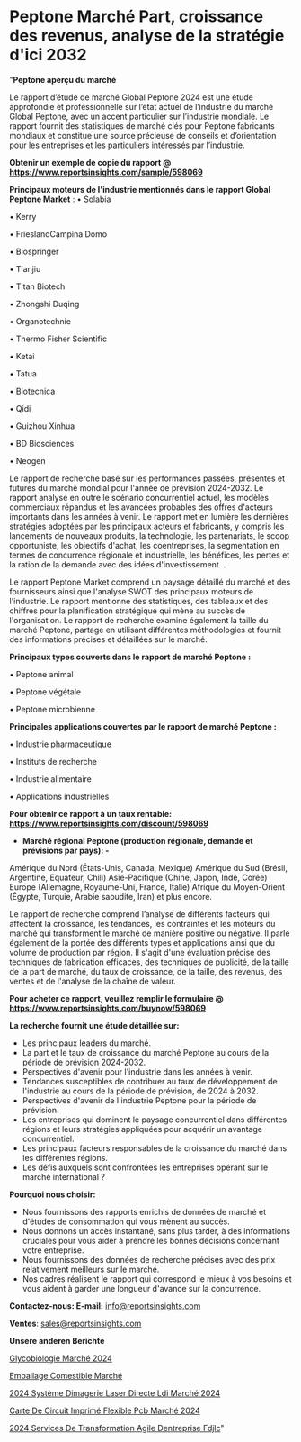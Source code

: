 # Peptone Marché Part, croissance des revenus, analyse de la stratégie d'ici 2032

"<strong>Peptone aperçu du marché</strong>

Le rapport d’étude de marché Global Peptone 2024 est une étude approfondie et professionnelle sur l’état actuel de l’industrie du marché Global Peptone, avec un accent particulier sur l’industrie mondiale. Le rapport fournit des statistiques de marché clés pour Peptone fabricants mondiaux et constitue une source précieuse de conseils et d’orientation pour les entreprises et les particuliers intéressés par l’industrie.

<strong>Obtenir un exemple de copie du rapport @ <a href=https://www.reportsinsights.com/sample/598069>https://www.reportsinsights.com/sample/598069</a></strong>

<strong>Principaux moteurs de l'industrie mentionnés dans le rapport Global Peptone Market</strong> :
• Solabia

• Kerry

• FrieslandCampina Domo

• Biospringer

• Tianjiu

• Titan Biotech

• Zhongshi Duqing

• Organotechnie

• Thermo Fisher Scientific

• Ketai

• Tatua

• Biotecnica

• Qidi

• Guizhou Xinhua

• BD Biosciences

• Neogen

Le rapport de recherche basé sur les performances passées, présentes et futures du marché mondial pour l'année de prévision 2024-2032. Le rapport analyse en outre le scénario concurrentiel actuel, les modèles commerciaux répandus et les avancées probables des offres d'acteurs importants dans les années à venir. Le rapport met en lumière les dernières stratégies adoptées par les principaux acteurs et fabricants, y compris les lancements de nouveaux produits, la technologie, les partenariats, le scoop opportuniste, les objectifs d'achat, les coentreprises, la segmentation en termes de concurrence régionale et industrielle, les bénéfices, les pertes et la ration de la demande avec des idées d'investissement. .

Le rapport Peptone Market comprend un paysage détaillé du marché et des fournisseurs ainsi que l'analyse SWOT des principaux moteurs de l'industrie. Le rapport mentionne des statistiques, des tableaux et des chiffres pour la planification stratégique qui mène au succès de l'organisation. Le rapport de recherche examine également la taille du marché Peptone, partage en utilisant différentes méthodologies et fournit des informations précises et détaillées sur le marché.

<strong>Principaux types couverts dans le rapport de marché Peptone :</strong>

• Peptone animal

• Peptone végétale

• Peptone microbienne

<strong>Principales applications couvertes par le rapport de marché Peptone :</strong>

• Industrie pharmaceutique

• Instituts de recherche

• Industrie alimentaire

• Applications industrielles

<strong>Pour obtenir ce rapport à un taux rentable: <a href=https://www.reportsinsights.com/discount/598069>https://www.reportsinsights.com/discount/598069</a></strong>
<ul>
  <li><strong>Marché régional Peptone (production régionale, demande et prévisions par pays): -</strong></li>
</ul>
Amérique du Nord (États-Unis, Canada, Mexique)
Amérique du Sud (Brésil, Argentine, Equateur, Chili)
Asie-Pacifique (Chine, Japon, Inde, Corée)
Europe (Allemagne, Royaume-Uni, France, Italie)
Afrique du Moyen-Orient (Égypte, Turquie, Arabie saoudite, Iran) et plus encore.

Le rapport de recherche comprend l’analyse de différents facteurs qui affectent la croissance, les tendances, les contraintes et les moteurs du marché qui transforment le marché de manière positive ou négative. Il parle également de la portée des différents types et applications ainsi que du volume de production par région. Il s'agit d'une évaluation précise des techniques de fabrication efficaces, des techniques de publicité, de la taille de la part de marché, du taux de croissance, de la taille, des revenus, des ventes et de l'analyse de la chaîne de valeur.

<strong>Pour acheter ce rapport, veuillez remplir le formulaire @   <a href=https://www.reportsinsights.com/buynow/598069>https://www.reportsinsights.com/buynow/598069</a></strong>

<strong>La recherche fournit une étude détaillée sur:</strong>
<ul>
  <li>Les principaux leaders du marché.</li>
  <li>La part et le taux de croissance du marché Peptone au cours de la période de prévision 2024-2032.</li>
  <li>Perspectives d'avenir pour l'industrie dans les années à venir.</li>
  <li>Tendances susceptibles de contribuer au taux de développement de l'industrie au cours de la période de prévision, de 2024 à 2032.</li>
  <li>Perspectives d'avenir de l'industrie Peptone pour la période de prévision.</li>
  <li>Les entreprises qui dominent le paysage concurrentiel dans différentes régions et leurs stratégies appliquées pour acquérir un avantage concurrentiel.</li>
  <li>Les principaux facteurs responsables de la croissance du marché dans les différentes régions.</li>
  <li>Les défis auxquels sont confrontées les entreprises opérant sur le marché international ?</li>
</ul>
<strong>Pourquoi nous choisir:</strong>
<ul>
  <li>Nous fournissons des rapports enrichis de données de marché et d'études de consommation qui vous mènent au succès.</li>
  <li>Nous donnons un accès instantané, sans plus tarder, à des informations cruciales pour vous aider à prendre les bonnes décisions concernant votre entreprise.</li>
  <li>Nous fournissons des données de recherche précises avec des prix relativement meilleurs sur le marché.</li>
  <li>Nos cadres réalisent le rapport qui correspond le mieux à vos besoins et vous aident à garder une longueur d'avance sur la concurrence.</li>
</ul>
<strong>Contactez-nous:
</strong><strong>E-mail:</strong> <a href=mailto:info@reportsinsights.com>info@reportsinsights.com</a>

<strong>Ventes</strong>: <a href=mailto:sales@reportsinsights.com>sales@reportsinsights.com</a>

<strong>Unsere anderen Berichte</strong>

<a href=https://www.linkedin.com/pulse/glycobiologie-marchétendances-émergentes-et-principaux-fn4yc/>Glycobiologie Marché 2024</a>

<a href=https://www.linkedin.com/pulse/emballage-comestible-march%C3%A9-analyse-des-parts-dtfac/>Emballage Comestible Marché</a>

<a href=https://www.linkedin.com/pulse/2024-système-dimagerie-laser-directe-ldi-marché-vkpnc/>2024 Système Dimagerie Laser Directe Ldi Marché 2024</a>

<a href=https://www.linkedin.com/pulse/carte-de-circuit-imprimé-flexible-pcb-marché-principales-0t6ue/>Carte De Circuit Imprimé Flexible Pcb Marché 2024</a>

<a href=https://www.linkedin.com/pulse/2024-services-de-transformation-agile-dentreprise-fdjlc/>2024 Services De Transformation Agile Dentreprise Fdjlc</a>"
